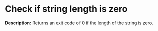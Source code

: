# Check if string length is zero

**Description:** Returns an exit code of 0 if the length of the string is zero.


